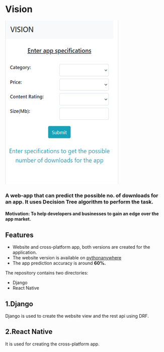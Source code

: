 # Vision

<img src="https://github.com/AnshulRaghav/Vision/blob/master/wq.png" width="360" height="520"/>

### A web-app that can predict the possible no. of downloads for an app. It uses Decision Tree algorithm to perform the task. 
#### Motivation: To help developers and businesses to gain an edge over the app market.

## Features
- Website and cross-platform app, both versions are created for the application.
- The website version is available on [pythonanywhere](https://anshulraghav.pythonanywhere.com/)
- The app prediction accuracy is around **60%.**

The repository contains two directories:
- Django
- React Native

## 1.Django

Django is used to create the website view and the rest api using DRF.

## 2.React Native

It is used for creating the cross-platform app.
